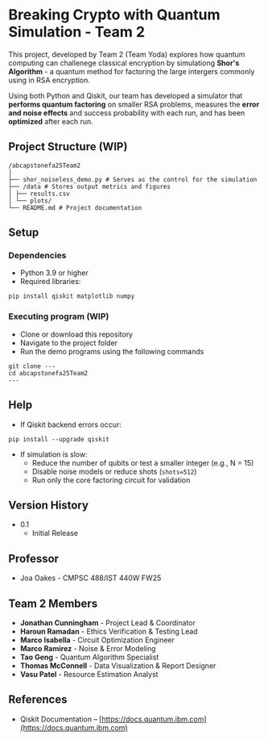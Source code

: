 # Breaking Crypto with Quantum Simulation - Team 2

This project, developed by Team 2 (Team Yoda) explores how quantum computing can challenege classical encryption by simulationg **Shor's Algorithm** - a quantum method for factoring the large intergers commonly using in RSA encryption. 

Using both Python and Qiskit, our team has developed a simulator that **performs quantum factoring** on smaller RSA problems, measures the **error and noise effects** and success probability with each run, and has been **optimized** after each run.

## Project Structure (WIP)

```
/abcapstonefa25Team2
│
├── shor_noiseless_demo.py # Serves as the control for the simulation
├── /data # Stores output metrics and figures
│ ├── results.csv
│ └── plots/
└── README.md # Project documentation
```

## Setup

### Dependencies

* Python 3.9 or higher  
* Required libraries:
```
pip install qiskit matplotlib numpy
```

### Executing program (WIP)

* Clone or download this repository  
* Navigate to the project folder  
* Run the demo programs using the following commands
```
git clone ---
cd abcapstonefa25Team2
---
```

## Help

* If Qiskit backend errors occur:
```
pip install --upgrade qiskit
```
* If simulation is slow:
  * Reduce the number of qubits or test a smaller integer (e.g., N = 15)  
  * Disable noise models or reduce shots (`shots=512`)  
  * Run only the core factoring circuit for validation

## Version History

* 0.1
    * Initial Release
 
## Professor

* Joa Oakes - CMPSC 488/IST 440W FW25

## Team 2 Members

* **Jonathan Cunningham** - Project Lead & Coordinator  
* **Haroun Ramadan** - Ethics Verification & Testing Lead  
* **Marco Isabella** - Circuit Optimization Engineer  
* **Marco Ramirez** - Noise & Error Modeling  
* **Tao Geng** - Quantum Algorithm Specialist  
* **Thomas McConnell** - Data Visualization & Report Designer  
* **Vasu Patel** - Resource Estimation Analyst  

## References

* Qiskit Documentation – [https://docs.quantum.ibm.com](https://docs.quantum.ibm.com)


